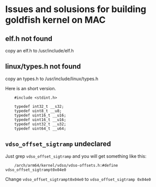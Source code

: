 # Issues and solusions for building goldfish kernel on MAC

## elf.h not found

copy an elf.h to /usr/include/elf.h

## linux/types.h not found

copy an types.h to /usr/include/linux/types.h

Here is an short version.

        #include <stdint.h>

        typedef int32_t __s32;
        typedef uint8_t __u8;
        typedef uint16_t __u16;
        typedef uint16_t __u16;
        typedef uint32_t __u32;
        typedef uint64_t __u64;

## `vdso_offset_sigtramp` undeclared

Just grep `vdso_offset_sigtramp` and you will get something like this:

        /arch/arm64/kernel/vdso/vdso-offsets.h:#define vdso_offset_sigtrampt0x04e0

Change `vdso_offset_sigtrampt0x04e0` to `vdso_offset_sigtramp 0x04e0`
